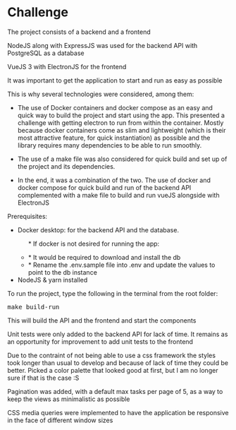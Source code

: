 # Challenge
<p>The project consists of a backend and a frontend</p>
<p>NodeJS along with ExpressJS was used for the backend API with PostgreSQL as a database</p>
<p>VueJS 3 with ElectronJS for the frontend</p>

<p>It was important to get the application to start and run as easy as possible</p>
<p>This is why several technologies were considered, among them:</p>
<ul>
  <li><p>The use of Docker containers and docker compose as an easy and quick way to build the project and start using the app. This presented a challenge with getting electron to run from within the container. Mostly because docker containers come as slim and lightweight (which is their most attractive feature, for quick instantiation) as possible and the library requires many dependencies to be able to run smoothly.</p></li>
  <li><p>The use of a make file was also considered for quick build and set up of the project and its dependencies.</p></li>
  <li><p>In the end, it was a combination of the two. The use of docker and docker compose for quick build and run of the backend API complemented with a make file to build and run vueJS alongside with ElectronJS</p></li>
</ul>

<p>Prerequisites:</p>
<ul>
  <li>Docker desktop: for the backend API and the database.
    <ul>
      <p>* If docker is not desired for running the app:</p>
      <li>* It would be required to download and install the db</li>
      <li>* Rename the .env.sample file into .env and update the values to point to the db instance</li>
    </ul>
  </li>
  <li>NodeJS & yarn installed</li>
</ul>
<p>To run the project, type the following in the terminal from the root folder:</p>
<pre>make build-run</pre>
<p>This will build the API and the frontend and start the components</p>
<p>Unit tests were only added to the backend API for lack of time. It remains as an opportunity for improvement to add unit tests to the frontend</p>
<p>Due to the contraint of not being able to use a css framework the styles took longer than usual to develop and because of lack of time they could be better. Picked a color palette that looked good at first, but I am no longer sure if that is the case :S</p>
<p>Pagination was added, with a default max tasks per page of 5, as a way to keep the views as minimalistic as possible</p>
<p>CSS media queries were implemented to have the application be responsive in the face of different window sizes</p>